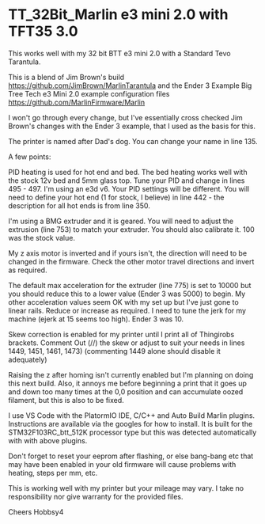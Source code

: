 # TT_32Bit_Marlin e3 mini 2.0 with TFT35 3.0

This works well with my 32 bit BTT e3 mini 2.0 with a Standard Tevo Tarantula. 

This is a blend of 
  Jim Brown's build https://github.com/JimBrown/MarlinTarantula
  and the
  Ender 3 Example Big Tree Tech e3 Mini 2.0 example configuration files https://github.com/MarlinFirmware/Marlin
  
  I won't go through every change, but I've essentially cross checked Jim Brown's changes with the Ender 3 example, that I used as the basis for this. 

The printer is named after Dad's dog. You can change your name in line 135. 

A few points: 



PID heating is used for hot end and bed. The bed heating works well with the stock 12v bed and 5mm glass top. Tune your PID and change in lines 495 - 497. I'm using an e3d v6.
Your PID settings will be different. 
You will need to define your hot end (1 for stock, I believe) in line 442 - the description for all hot ends is from line 350.

I'm using a BMG extruder and it is geared. You will need to adjust the extrusion (line 753) to match your extruder. You should also calibrate it. 100 was the stock value. 

My z axis motor is inverted and if yours isn't, the direction will need to be changed in the firmware. Check the other motor travel directions and invert as required. 

The default max acceleration for the extruder (line 775) is set to 10000 but you should reduce this to a lower value (Ender 3 was 5000) to begin. My other acceleration values seem OK with my set up but I've just gone to linear rails. Reduce or increase as required. I need to tune the jerk for my machine (ejerk at 15 seems too high). Ender 3 was 10. 

Skew correction is enabled for my printer until I print all of Thingirobs brackets. Comment Out (//) the skew or adjust to suit your needs in lines 1449, 1451, 1461, 1473) (commenting 1449 alone should disable it adequately)

Raising the z after homing isn't currently enabled but I'm planning on doing this next build. Also, it annoys me before beginning a print that it goes up and down too many times at the 0,0 position and can accumulate oozed filament, but this is also to be fixed. 

I use VS Code with the PlatormIO IDE, C/C++ and Auto Build Marlin plugins. Instructions are available via the googles for how to install. It is built for the STM32F103RC_btt_512K processor type but this was detected automatically with with above plugins. 

Don't forget to reset your eeprom after flashing, or else bang-bang etc that may have been enabled in your old firmware will cause problems with heating, steps per mm, etc. 

This is working well with my printer but your mileage may vary. I take no responsibility nor give warranty for the provided files. 

Cheers
Hobbsy4
